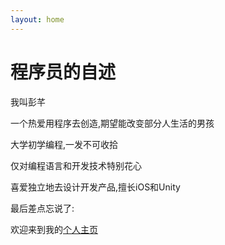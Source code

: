 ```yaml
---
layout: home
---
```

# 程序员的自述

我叫彭芊

一个热爱用程序去创造,期望能改变部分人生活的男孩

大学初学编程,一发不可收拾

仅对编程语言和开发技术特别花心

喜爱独立地去设计开发产品,擅长iOS和Unity

最后差点忘说了:

欢迎来到我的[个人主页](http://www.pengqian.win)